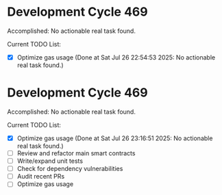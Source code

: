 # Development Cycle 469

Accomplished: No actionable real task found.

Current TODO List:

- [x] Optimize gas usage  (Done at Sat Jul 26 22:54:53 2025: No actionable real task found.)

# Development Cycle 469

Accomplished: No actionable real task found.

Current TODO List:

- [x] Optimize gas usage  (Done at Sat Jul 26 23:16:51 2025: No actionable real task found.)
- [ ] Review and refactor main smart contracts
- [ ] Write/expand unit tests
- [ ] Check for dependency vulnerabilities
- [ ] Audit recent PRs
- [ ] Optimize gas usage